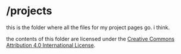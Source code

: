 # /projects

this is the folder where all the files for my project pages go. i think.

the contents of this folder are licensed under the  [Creative Commons Attribution 4.0 International License](https://creativecommons.org/licenses/by/4.0/).

